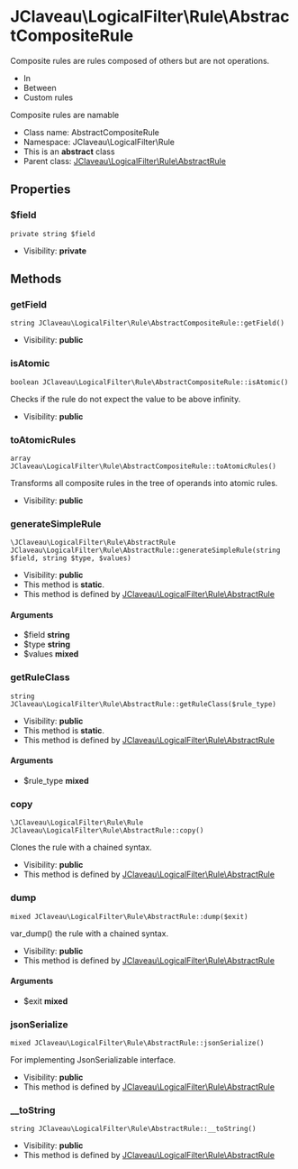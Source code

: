 JClaveau\LogicalFilter\Rule\AbstractCompositeRule
===============

Composite rules are rules composed of others but are not operations.

+ In
+ Between
+ Custom rules

Composite rules are namable


* Class name: AbstractCompositeRule
* Namespace: JClaveau\LogicalFilter\Rule
* This is an **abstract** class
* Parent class: [JClaveau\LogicalFilter\Rule\AbstractRule](JClaveau-LogicalFilter-Rule-AbstractRule.md)





Properties
----------


### $field

    private string $field





* Visibility: **private**


Methods
-------


### getField

    string JClaveau\LogicalFilter\Rule\AbstractCompositeRule::getField()





* Visibility: **public**




### isAtomic

    boolean JClaveau\LogicalFilter\Rule\AbstractCompositeRule::isAtomic()

Checks if the rule do not expect the value to be above infinity.



* Visibility: **public**




### toAtomicRules

    array JClaveau\LogicalFilter\Rule\AbstractCompositeRule::toAtomicRules()

Transforms all composite rules in the tree of operands into
atomic rules.



* Visibility: **public**




### generateSimpleRule

    \JClaveau\LogicalFilter\Rule\AbstractRule JClaveau\LogicalFilter\Rule\AbstractRule::generateSimpleRule(string $field, string $type, $values)





* Visibility: **public**
* This method is **static**.
* This method is defined by [JClaveau\LogicalFilter\Rule\AbstractRule](JClaveau-LogicalFilter-Rule-AbstractRule.md)


#### Arguments
* $field **string**
* $type **string**
* $values **mixed**



### getRuleClass

    string JClaveau\LogicalFilter\Rule\AbstractRule::getRuleClass($rule_type)





* Visibility: **public**
* This method is **static**.
* This method is defined by [JClaveau\LogicalFilter\Rule\AbstractRule](JClaveau-LogicalFilter-Rule-AbstractRule.md)


#### Arguments
* $rule_type **mixed**



### copy

    \JClaveau\LogicalFilter\Rule\Rule JClaveau\LogicalFilter\Rule\AbstractRule::copy()

Clones the rule with a chained syntax.



* Visibility: **public**
* This method is defined by [JClaveau\LogicalFilter\Rule\AbstractRule](JClaveau-LogicalFilter-Rule-AbstractRule.md)




### dump

    mixed JClaveau\LogicalFilter\Rule\AbstractRule::dump($exit)

var_dump() the rule with a chained syntax.



* Visibility: **public**
* This method is defined by [JClaveau\LogicalFilter\Rule\AbstractRule](JClaveau-LogicalFilter-Rule-AbstractRule.md)


#### Arguments
* $exit **mixed**



### jsonSerialize

    mixed JClaveau\LogicalFilter\Rule\AbstractRule::jsonSerialize()

For implementing JsonSerializable interface.



* Visibility: **public**
* This method is defined by [JClaveau\LogicalFilter\Rule\AbstractRule](JClaveau-LogicalFilter-Rule-AbstractRule.md)




### __toString

    string JClaveau\LogicalFilter\Rule\AbstractRule::__toString()





* Visibility: **public**
* This method is defined by [JClaveau\LogicalFilter\Rule\AbstractRule](JClaveau-LogicalFilter-Rule-AbstractRule.md)



